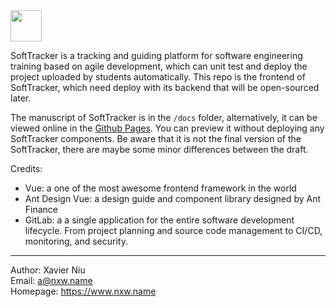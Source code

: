 <img src="http://res.niuxuewei.com/2019-04-09-Logo-1.png" height="50px">

SoftTracker is a tracking and guiding platform for software engineering training based on agile development, which can unit test and deploy the project uploaded by students automatically. This repo is the frontend of SoftTracker, which need deploy with its backend that will be open-sourced later.

The manuscript of SoftTracker is in the `/docs` folder, alternatively, it can be viewed online in the [Github Pages](https://xavier-niu.github.io/soft-tracker-fontend/). You can preview it without deploying any SoftTracker components. Be aware that it is not the final version of the SoftTracker, there are maybe some minor differences between the draft.

Credits: 

- Vue: a one of the most awesome frontend framework in the world
- Ant Design Vue:  a design guide and component library designed by Ant Finance
- GitLab: a a single application for the entire software development lifecycle. From project planning and source code management to CI/CD, monitoring, and security.

---

Author: Xavier Niu<br>
Email: a@nxw.name<br>
Homepage: https://www.nxw.name
